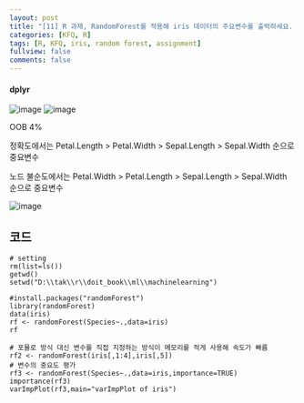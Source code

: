 ```yaml
---
layout: post
title: "[11] R 과제, RandomForest를 적용해 iris 데이터의 주요변수를 출력하세요. "
categories: [KFQ, R]
tags: [R, KFQ, iris, random forest, assignment]
fullview: false
comments: false
---
```


#### dplyr

![image](https://user-images.githubusercontent.com/84369912/126750656-55536af4-e18c-4c7a-9bf9-7179b92db322.png)
![image](https://user-images.githubusercontent.com/84369912/126750681-cbfc435d-be64-46c7-b94f-1d0e9672e85e.png)

OOB 4%

정확도에서는 Petal.Length > Petal.Width > Sepal.Length > Sepal.Width 순으로 중요변수

노드 불순도에서는 Petal.Width > Petal.Length > Sepal.Length > Sepal.Width 순으로 중요변수

![image](https://user-images.githubusercontent.com/84369912/126750717-1a890a1d-f8a2-4f46-b175-56626bfeeab5.png)


## 코드
```
# setting
rm(list=ls())
getwd()
setwd("D:\\tak\\r\\doit_book\\ml\\machinelearning")

#install.packages("randomForest")
library(randomForest)
data(iris)
rf <- randomForest(Species~.,data=iris)
rf

# 포뮬로 방식 대신 변수를 직접 지정하는 방식이 메모리를 적게 사용해 속도가 빠름
rf2 <- randomForest(iris[,1:4],iris[,5])
# 변수의 중요도 평가
rf3 <- randomForest(Species~.,data=iris,importance=TRUE)
importance(rf3)
varImpPlot(rf3,main="varImpPlot of iris")
```